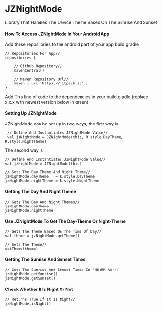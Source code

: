 # JZNightMode
Library That Handles The Device Theme Based On The Sunrise And Sunset

#### How To Access JZNightMode In Your Android App

Add these repositories to the android part of your app build.gradle

    // Repositories For App//
    repositories {

        // Github Repository//
        mavenCentral()

        // Maven Repository Url//
        maven { url 'https://jitpack.io' }
    }
    
Add This line of code to the dependencies in your build.gradle (replace x.x.x with newest version below in green)


#### Setting Up JZNightMode
JZNightMode can be set up in two ways, the first way is

     // Define And Instantiates JZNightMode Value//
     val jzNightMode = JZNightMode(this, R.style.DayTheme, R.style.NightTheme)
     
The second way is

    // Define And Instantiates JZNightMode Value//
    val jzNightMode = JZNightMode(this)
       
    // Sets The Day Theme And Night Theme//
    jzNightMode.dayTheme   = R.style.DayTheme
    jzNightMode.nightTheme = R.style.NightTheme
    
    
#### Getting The Day And Night Theme

    // Gets The Day And Night Themes//
    jzNightMode.dayTheme
    jzNightMode.nightTheme
    
    
#### Use JZNightMode To Get The Day-Theme Or Night-Theme

    // Gets The Theme Based On The Time Of Day//
    val theme = jzNightMode.getTheme()
    
    // Sets The Theme//
    setTheme(theme)


#### Getting The Sunrise And Sunset Times

    // Gets The Sunrise And Sunset Times In 'HH:MM AA'//
    jzNightMode.getSunrise()
    jzNightMode.getSunset()
    
#### Check Whether It Is Night Or Not

    // Returns True If It Is Night//
    jzNightMode.isNight()
